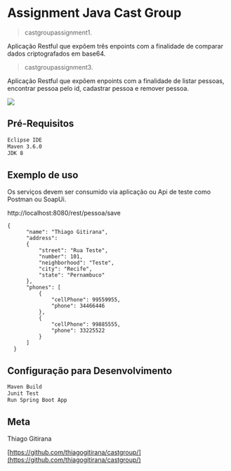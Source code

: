 # Assignment Java Cast Group
> castgroupassignment1.



Aplicação Restful que expõem três enpoints com a finalidade de comparar dados criptografados em base64.

> castgroupassignment3.



Aplicação Restful que expõem enpoints com a finalidade de listar pessoas, encontrar pessoa pelo id, cadastrar pessoa e remover pessoa.

![](../header.png)


## Pré-Requisitos

```sh
Eclipse IDE
Maven 3.6.0
JDK 8
```


## Exemplo de uso

Os serviços devem ser consumido via aplicação ou Api de teste como Postman ou SoapUi.

http://localhost:8080/rest/pessoa/save
  
  ```
  {
        "name": "Thiago Gitirana",
        "address": 
        {
        	"street": "Rua Teste",
        	"number": 101,
        	"neighborhood": "Teste",
        	"city": "Recife",
        	"state": "Pernambuco"
        },
        "phones": [
            {
                "cellPhone": 99559955,
                "phone": 34466446
            },
            {
                "cellPhone": 99885555,
                "phone": 33225522
            }
        ]
    }
```



## Configuração para Desenvolvimento

```sh
Maven Build
Junit Test
Run Spring Boot App
```

## Meta

Thiago Gitirana

[https://github.com/thiagogitirana/castgroup/](https://github.com/thiagogitirana/castgroup/)
